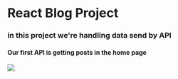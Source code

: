 <h1>React Blog Project</h1>

<h3>in this project we're handling data send by API</h3>

<h4>Our first API is getting posts in the home page</h4>
<img src='home.png'>

